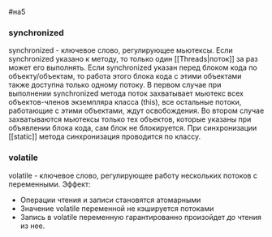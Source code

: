 #на5
### synchronized
synchronized - ключевое слово, регулирующее мьютексы.
Если synchronized указано к методу, то только один [[Threads|поток]] за раз может его выполнять.
Если synchronized указан перед блоком кода по объекту/объектам, то работа этого блока кода с этими объектами также доступна только одному потоку.
В первом случае при выполнении synchronized метода поток захватывает мьютекс всех объектов-членов экземпляра класса (this), все остальные потоки, работающие с этими объектами, ждут освобождения.
Во втором случае захватываются мьютексы только тех объектов, которые указаны при объявлении блока кода, сам блок не блокируется.
При синхронизации [[static]] метода синхронизация проводится по классу.

### volatile
volatile - ключевое слово, регулирующее работу нескольких потоков с переменными.
Эффект:
* Операции чтения и записи становятся атомарными
* Значение volatile переменной не кэшируется потоками
* Запись в volatile переменную гарантированно произойдет _до_ чтения из нее.
